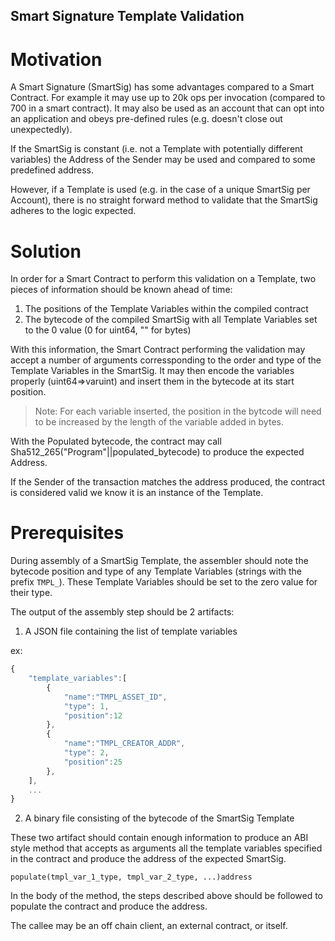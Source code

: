 Smart Signature Template Validation
-----------------------------------

# Motivation

A Smart Signature (SmartSig) has some advantages compared to a Smart Contract. For example it may use up to 20k ops per invocation (compared to 700 in a smart contract). It may also be used as an account that can opt into an application and obeys pre-defined rules (e.g. doesn't close out unexpectedly). 

If the SmartSig is constant (i.e. not a Template with potentially different variables) the Address of the Sender may be used and compared to some predefined address.

However, if a Template is used (e.g. in the case of a unique SmartSig per Account), there is no straight forward method to validate that the SmartSig adheres to the logic expected. 

# Solution

In order for a Smart Contract to perform this validation on a Template, two pieces of information should be known ahead of time:

1. The positions of the Template Variables within the compiled contract
2. The bytecode of the compiled SmartSig with all Template Variables set to the 0 value (0 for uint64, "" for bytes)

With this information, the Smart Contract performing the validation may accept a number of arguments corressponding to the order and type of the Template Variables in the SmartSig. It may then encode the variables properly (uint64=>varuint) and insert them in the bytecode at its start position.

> Note: For each variable inserted, the position in the bytcode will need to be increased by the length of the variable added in bytes.

With the Populated bytecode, the contract may call Sha512_265("Program"||populated_bytecode) to produce the expected Address. 

If the Sender of the transaction matches the address produced, the contract is considered valid we know it is an instance of the Template. 


# Prerequisites

During assembly of a SmartSig Template, the assembler should note the bytecode position and type of any Template Variables (strings with the prefix `TMPL_`). These Template Variables should be set to the zero value for their type. 

The output of the assembly step should be 2 artifacts:

1. A JSON file containing the list of template variables 

ex:
```js
{
    "template_variables":[
        {
            "name":"TMPL_ASSET_ID",
            "type": 1,
            "position":12
        },
        {
            "name":"TMPL_CREATOR_ADDR",
            "type": 2,
            "position":25
        },
    ],
    ...
}
```

2. A binary file consisting of the bytecode of the SmartSig Template


These two artifact should contain enough information to produce an ABI style method that accepts as arguments all the template variables specified in the contract and produce the address of the expected SmartSig.

`populate(tmpl_var_1_type, tmpl_var_2_type, ...)address`

In the body of the method, the steps described above should be followed to populate the contract and produce the address. 

The callee may be an off chain client, an external contract, or itself.


